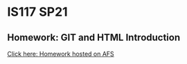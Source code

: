 # IS117 SP21

## Homework: GIT and HTML Introduction


[Click here: Homework hosted on AFS](https://web.njit.edu/~kdr24/gitafswebstormhw/docs/index.html)